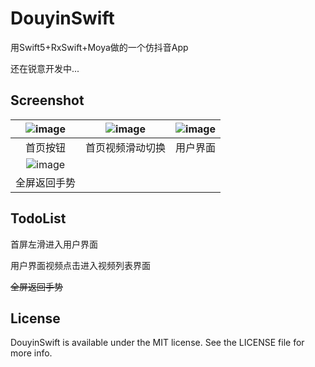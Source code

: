 # DouyinSwift



用Swift5+RxSwift+Moya做的一个仿抖音App 

还在锐意开发中...



## Screenshot

| ![image](./Screenshot/QQ20190605-172259-HD.gif) | ![image](./Screenshot/QQ20190605-172136-HD.gif) | ![image](./Screenshot/QQ20190605-172456-HD.gif) |
| :---------------------------------------------: | :---------------------------------------------: | :---------------------------------------------: |
|                    首页按钮                     |                首页视频滑动切换                 |                    用户界面                     |
| ![image](./Screenshot/QQ20190605-211756-HD.gif) |                                                 |                                                 |
|                  全屏返回手势                   |                                                 |                                                 |




## TodoList
首屏左滑进入用户界面

用户界面视频点击进入视频列表界面

~~全屏返回手势~~

## License 

DouyinSwift is available under the MIT license. See the LICENSE file for more info.